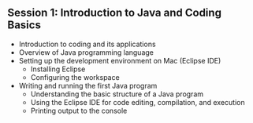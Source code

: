 ## Session 1: Introduction to Java and Coding Basics
- Introduction to coding and its applications
- Overview of Java programming language
- Setting up the development environment on Mac (Eclipse IDE)
  - Installing Eclipse
  - Configuring the workspace
- Writing and running the first Java program
  - Understanding the basic structure of a Java program
  - Using the Eclipse IDE for code editing, compilation, and execution
  - Printing output to the console




